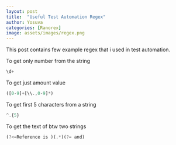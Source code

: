 ```yaml
---
layout: post
title:  "Useful Test Automation Regex"
author: Yosuva
categories: [Ranorex]
image: assets/images/regex.png
---
```

This post contains few example regex that i used in test automation.

To get only number from the string
```js
\d+
```
To get just amount value
```js
([0-9]+[\\.,0-9]*)
```
To get first 5 characters from a string 
```js
^.{5}
```
To get the text of btw two strings
```js
(?<=Reference is )(.*)(?= and)
```
